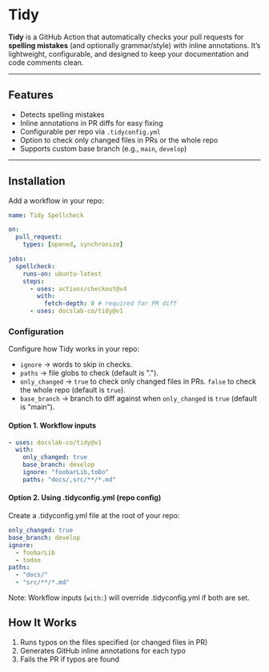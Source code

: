 # Tidy

**Tidy** is a GitHub Action that automatically checks your pull requests for **spelling mistakes** (and optionally grammar/style) with inline annotations. It’s lightweight, configurable, and designed to keep your documentation and code comments clean.

---

## Features

- Detects spelling mistakes
- Inline annotations in PR diffs for easy fixing
- Configurable per repo via `.tidyconfig.yml`
- Option to check only changed files in PRs or the whole repo
- Supports custom base branch (e.g., `main`, `develop`)

---

## Installation

Add a workflow in your repo:

```yaml
name: Tidy Spellcheck

on:
  pull_request:
    types: [opened, synchronize]

jobs:
  spellcheck:
    runs-on: ubuntu-latest
    steps:
      - uses: actions/checkout@v4
        with:
          fetch-depth: 0 # required for PR diff
      - uses: docslab-co/tidy@v1
```

### Configuration

Configure how Tidy works in your repo:

- `ignore` → words to skip in checks.
- `paths` → file globs to check (default is ".").
- `only_changed` → `true` to check only changed files in PRs. `false` to check the whole repo (default is `true`).
- `base_branch` → branch to diff against when `only_changed` is `true` (default is "main").

#### Option 1. Workflow inputs

```yaml
- uses: docslab-co/tidy@v1
  with:
    only_changed: true
    base_branch: develop
    ignore: "foobarLib,toDo"
    paths: "docs/,src/**/*.md"
```

#### Option 2. Using .tidyconfig.yml (repo config)

Create a .tidyconfig.yml file at the root of your repo:

```yaml .tidyconfig.yml
only_changed: true
base_branch: develop
ignore:
  - foobarLib
  - todoo
paths:
  - "docs/"
  - "src/**/*.md"
```

Note: Workflow inputs (`with:`) will override .tidyconfig.yml if both are set.

## How It Works

1. Runs typos on the files specified (or changed files in PR)
1. Generates GitHub inline annotations for each typo
1. Fails the PR if typos are found
